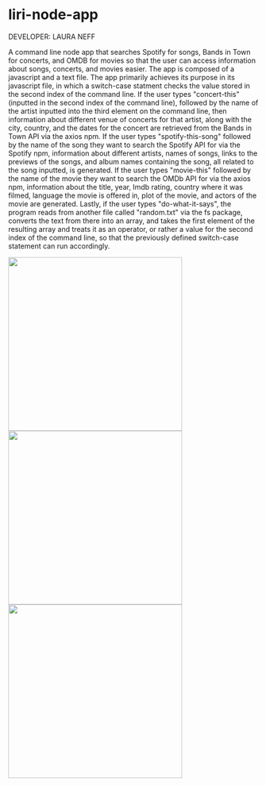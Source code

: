 # liri-node-app
DEVELOPER: LAURA NEFF

A command line node app that searches Spotify for songs, Bands in Town for concerts, and OMDB for movies so that the user can access information about songs, concerts, and movies easier. The app is composed of a javascript and a text file. The app primarily achieves its purpose in its javascript file, in which a switch-case statment checks the value stored in the second index of the command line. If the user types "concert-this" (inputted in the second index of the command line), followed by the name of the artist inputted into the third element on the command line, then information about different venue of concerts for that artist, along with the city, country, and the dates for the concert are retrieved from the Bands in Town API via the axios npm. If the user types "spotify-this-song" followed by the name of the song they want to search the Spotify API for via the Spotify npm, information about different artists, names of songs, links to the previews of the songs, and album names containing the song, all related to the song inputted, is generated. If the user types "movie-this" followed by the name of the movie they want to search the OMDb API for via the axios npm, information about the title, year, Imdb rating, country where it was filmed, language the movie is offered in, plot of the movie, and actors of the movie are generated. Lastly, if the user types "do-what-it-says", the program reads from another file called "random.txt" via the fs package, converts the text from there into an array, and takes the first element of the resulting array and treats it as an operator, or rather a value for the second index of the command line, so that the previously defined switch-case statement can run accordingly. 






<img src="/Users/LauraNeff/Desktop/Switch1.png" width="350">
<img src="/Users/LauraNeff/Desktop/Switch2.png" width="350">
<img src="/Users/LauraNeff/Desktop/Switch3.png" width="350">

